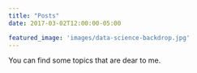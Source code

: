 ```yaml
---
title: "Posts"
date: 2017-03-02T12:00:00-05:00

featured_image: 'images/data-science-backdrop.jpg'
---
```

You can find some topics that are dear to me.